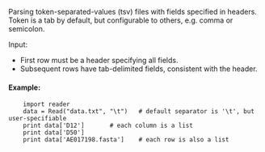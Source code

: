 Parsing token-separated-values (tsv) files with fields specified in headers.
Token is a tab by default, but configurable to others, e.g. comma or semicolon.

Input:
   + First row must be a header specifying all fields.
   + Subsequent rows have tab-delimited fields, consistent with the header.

#### Example:

```
	import reader
   	data = Read("data.txt", "\t")	# default separator is '\t', but user-specifiable
   	print data['D12']		# each column is a list
	print data['D50']	
   	print data['AE017198.fasta']	# each row is also a list
```
